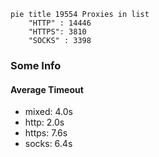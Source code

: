 
```mermaid
pie title 19554 Proxies in list
    "HTTP" : 14446
    "HTTPS": 3810
    "SOCKS" : 3398
```

### Some Info
#### Average Timeout

- mixed: 4.0s
- http: 2.0s
- https: 7.6s
- socks: 6.4s